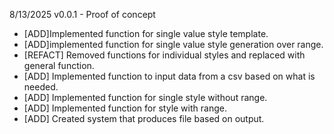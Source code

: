 8/13/2025 v0.0.1 - Proof of concept
- [ADD]Implemented function for single value style template.
- [ADD]implemented function for single value style generation over range.
- [REFACT] Removed functions for individual styles and replaced with general function.
- [ADD] Implemented function to input data from a csv based on what is needed.
- [ADD] Implemented function for single style without range.
- [ADD] Implemented function for style with range.
- [ADD] Created system that produces file based on output.